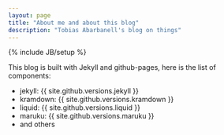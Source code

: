 ```yaml
---
layout: page
title: "About me and about this blog"
description: "Tobias Abarbanell's blog on things"
---
```

{% include JB/setup %}

This blog is built with Jekyll and github-pages, here is the list of components: 

<ul >
    <li>jekyll: {{ site.github.versions.jekyll }}</li>
    <li>kramdown: {{ site.github.versions.kramdown }}</li>
    <li>liquid: {{ site.github.versions.liquid }}</li>
    <li>maruku: {{ site.github.versions.maruku }}</li>
    <li>and others</li>
</ul>

